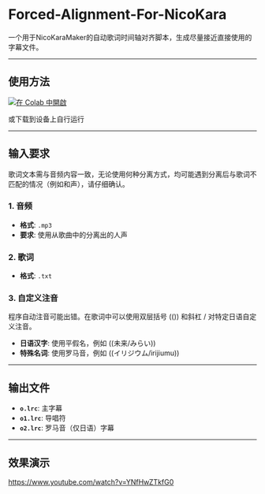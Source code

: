 # Forced-Alignment-For-NicoKara

一个用于NicoKaraMaker的自动歌词时间轴对齐脚本，生成尽量接近直接使用的字幕文件。

---

## 使用方法

[![在 Colab 中開啟](https://colab.research.google.com/assets/colab-badge.svg)](https://colab.research.google.com/drive/1fxJaN8xhluWdJpXVh-ebo2r6hp8jxSYA)

或下载到设备上自行运行

---

## 输入要求

歌词文本需与音频内容一致，无论使用何种分离方式，均可能遇到分离后与歌词不匹配的情况（例如和声），请仔细确认。

### 1. 音频
- **格式**: `.mp3`
- **要求**: 使用从歌曲中的分离出的人声

### 2. 歌词
- **格式**: `.txt`

### 3. 自定义注音
程序自动注音可能出错。在歌词中可以使用双层括号 (()) 和斜杠 / 对特定日语自定义注音。
- **日语汉字**: 使用平假名，例如 ((未来/みらい))
- **特殊名词**: 使用罗马音，例如 ((イリジウム/irijiumu))

---

## 输出文件


- **`o.lrc`**: 主字幕
- **`o1.lrc`**: 导唱符
- **`o2.lrc`**: 罗马音（仅日语）字幕

---

## 效果演示

https://www.youtube.com/watch?v=YNfHwZTkfG0
